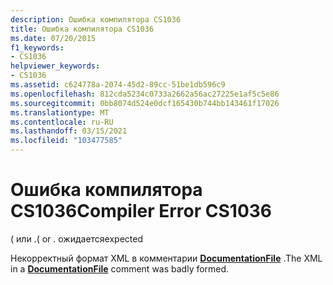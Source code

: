 ```yaml
---
description: Ошибка компилятора CS1036
title: Ошибка компилятора CS1036
ms.date: 07/20/2015
f1_keywords:
- CS1036
helpviewer_keywords:
- CS1036
ms.assetid: c624778a-2074-45d2-89cc-51be1db596c9
ms.openlocfilehash: 812cda5234c0733a2662a56ac27225e1af5c5e86
ms.sourcegitcommit: 0bb8074d524e0dcf165430b744bb143461f17026
ms.translationtype: MT
ms.contentlocale: ru-RU
ms.lasthandoff: 03/15/2021
ms.locfileid: "103477585"
---
```

# <a name="compiler-error-cs1036"></a><span data-ttu-id="80523-103">Ошибка компилятора CS1036</span><span class="sxs-lookup"><span data-stu-id="80523-103">Compiler Error CS1036</span></span>

<span data-ttu-id="80523-104">( или .</span><span class="sxs-lookup"><span data-stu-id="80523-104">( or .</span></span> <span data-ttu-id="80523-105">ожидается</span><span class="sxs-lookup"><span data-stu-id="80523-105">expected</span></span>  
  
 <span data-ttu-id="80523-106">Некорректный формат XML в комментарии [**DocumentationFile**](../language-reference/compiler-options/output.md#documentationfile) .</span><span class="sxs-lookup"><span data-stu-id="80523-106">The XML in a [**DocumentationFile**](../language-reference/compiler-options/output.md#documentationfile) comment was badly formed.</span></span>
